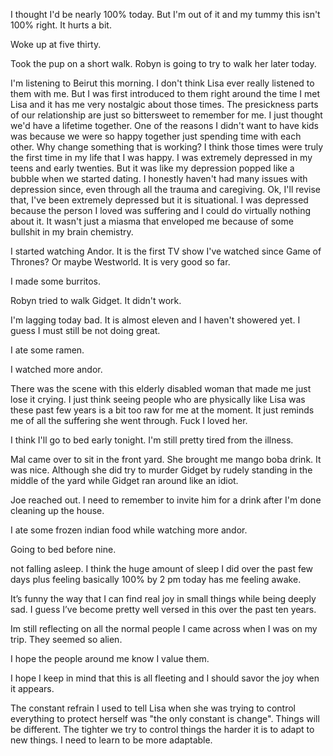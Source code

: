 I thought I'd be nearly 100% today. But I'm out of it and my tummy this isn't 100% right. It hurts a bit. 

Woke up at five thirty. 

Took the pup on a short walk. Robyn is going to try to walk her later today. 

I'm listening to Beirut this morning. I don't think Lisa ever really listened to them with me. But I was first introduced to them right around the time I met Lisa and it has me very nostalgic about those times. The presickness parts of our relationship are just so bittersweet to remember for me. I just thought we'd have a lifetime together. One of the reasons I didn't want to have kids was because we were so happy together just spending time with each other. Why change something that is working? I think those times were truly the first time in my life that I was happy. I was extremely depressed in my teens and early twenties. But it was like my depression popped like a bubble when we started dating. I honestly haven't had many issues with depression since, even through all the trauma and caregiving. Ok, I'll revise that, I've been extremely depressed but it is situational. I was depressed because the person I loved was suffering and I could do virtually nothing about it. It wasn't just a miasma that enveloped me because of some bullshit in my brain chemistry. 

I started watching Andor. It is the first TV show I've watched since Game of Thrones? Or maybe Westworld. It is very good so far. 

I made some burritos.

Robyn tried to walk Gidget. It didn't work. 

I'm lagging today bad. It is almost eleven and I haven't showered yet. I guess I must still be not doing great.

I ate some ramen. 

I watched more andor.

There was the scene with this elderly disabled woman that made me just lose it crying. I just think seeing people who are physically like Lisa was these past few years is a bit too raw for me at the moment. It just reminds me of all the suffering she went through. Fuck I loved her. 

I think I'll go to bed early tonight. I'm still pretty tired from the illness. 

Mal came over to sit in the front yard. She brought me mango boba drink. It was nice. Although she did try to murder Gidget by rudely standing in the middle of the yard while Gidget ran around like an idiot. 

Joe reached out. I need to remember to invite him for a drink after I'm done cleaning up the house. 

I ate some frozen indian food while watching more andor.

Going to bed before nine. 

not falling asleep. I think the huge amount of sleep I did over the past few days plus feeling basically 100% by 2 pm today has me feeling awake. 

It’s funny the way that I can find real joy in small things while being deeply sad. I guess I’ve become pretty well versed in this over the past ten years. 

Im still reflecting on all the normal people I came across when I was on my trip. They seemed so alien. 

I hope the people around me know I value them. 

I hope I keep in mind that this is all fleeting and I should savor the joy when it appears. 

The constant refrain I used to tell Lisa when she was trying to control everything to protect herself was "the only constant is change". Things will be different. The tighter we try to control things the harder it is to adapt to new things. I need to learn to be more adaptable. 